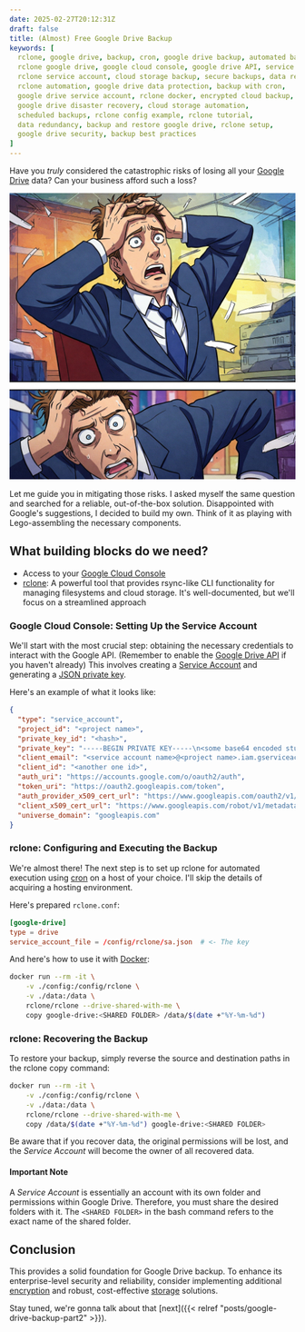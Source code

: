 ```yaml
---
date: 2025-02-27T20:12:31Z
draft: false
title: (Almost) Free Google Drive Backup
keywords: [
  rclone, google drive, backup, cron, google drive backup, automated backup,
  rclone google drive, google cloud console, google drive API, service account,
  rclone service account, cloud storage backup, secure backups, data recovery,
  rclone automation, google drive data protection, backup with cron,
  google drive service account, rclone docker, encrypted cloud backup,
  google drive disaster recovery, cloud storage automation,
  scheduled backups, rclone config example, rclone tutorial,
  data redundancy, backup and restore google drive, rclone setup,
  google drive security, backup best practices
]
---
```


Have you _truly_ considered the catastrophic risks of losing all your
 [Google Drive](https://drive.google.com/) data?
 Can your business afford such a loss?

![generate image in anime style where white collar in suit grabs his head because he realized that lost his reports](suit.jpg)

Let me guide you in mitigating those risks. I asked myself the same question
 and searched for a reliable, out-of-the-box solution. Disappointed with
 Google's suggestions, I decided to build my own. Think of it as playing with
 Lego-assembling the necessary components.

## What building blocks do we need?

- Access to your [Google Cloud Console](https://console.cloud.google.com/iam-admin/serviceaccounts)
- [rclone](https://rclone.org): A powerful tool that provides rsync-like CLI
  functionality for managing filesystems and cloud storage. It's
  well-documented, but we'll focus on a streamlined approach

### Google Cloud Console: Setting Up the Service Account

We'll start with the most crucial step: obtaining the necessary credentials to
 interact with the Google API. (Remember to enable the
 [Google Drive API](https://console.cloud.google.com/apis/library/drive.googleapis.com)
 if you haven't already) This involves creating a
 [Service Account](https://console.cloud.google.com/iam-admin/serviceaccounts)
 and generating a [JSON private key](https://developers.google.com/workspace/guides/create-credentials#create_credentials_for_a_service_account).

Here's an example of what it looks like:

```json
{
  "type": "service_account",
  "project_id": "<project name>",
  "private_key_id": "<hash>",
  "private_key": "-----BEGIN PRIVATE KEY-----\n<some base64 encoded stuff>\n-----END PRIVATE KEY-----\n",
  "client_email": "<service account name>@<project name>.iam.gserviceaccount.com",
  "client_id": "<another one id>",
  "auth_uri": "https://accounts.google.com/o/oauth2/auth",
  "token_uri": "https://oauth2.googleapis.com/token",
  "auth_provider_x509_cert_url": "https://www.googleapis.com/oauth2/v1/certs",
  "client_x509_cert_url": "https://www.googleapis.com/robot/v1/metadata/x509/<service account name>%40<project name>.iam.gserviceaccount.com",
  "universe_domain": "googleapis.com"
}
```

### rclone: Configuring and Executing the Backup

We're almost there! The next step is to set up rclone for automated execution
 using [cron](https://en.wikipedia.org/wiki/Cron) on a host of your choice.
 I'll skip the details of acquiring a hosting environment.

Here's prepared `rclone.conf`:

```toml
[google-drive]
type = drive
service_account_file = /config/rclone/sa.json  # <- The key
```

And here's how to use it with [Docker](https://docs.docker.com/desktop/):

```bash
docker run --rm -it \
    -v ./config:/config/rclone \
    -v ./data:/data \
    rclone/rclone --drive-shared-with-me \
    copy google-drive:<SHARED FOLDER> /data/$(date +"%Y-%m-%d")
```

### rclone: Recovering the Backup

To restore your backup, simply reverse the source and destination paths in the
 rclone copy command:

```bash
docker run --rm -it \
    -v ./config:/config/rclone \
    -v ./data:/data \
    rclone/rclone --drive-shared-with-me \
    copy /data/$(date +"%Y-%m-%d") google-drive:<SHARED FOLDER>
```

Be aware that if you recover data, the original permissions will be lost,
 and the _Service Account_ will become the owner of all recovered data.

#### Important Note

A _Service Account_ is essentially an account with its own folder and
 permissions within Google Drive. Therefore, you must share the desired
 folders with it. The `<SHARED FOLDER>` in the bash command refers to
 the exact name of the shared folder.

## Conclusion

This provides a solid foundation for Google Drive backup. To enhance its
 enterprise-level security and reliability, consider implementing additional
 [encryption](https://rclone.org/crypt/) and robust, cost-effective
 [storage](https://rclone.org/s3/) solutions.

Stay tuned, we're gonna talk about that [next]({{< relref "posts/google-drive-backup-part2" >}}).
